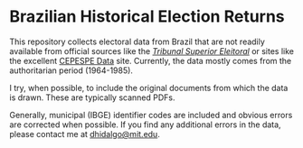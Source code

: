 # Brazilian Historical Election Returns 

This repository collects electoral data from Brazil that are not readily
available from official sources like the [*Tribunal Superior
Eleitoral*](http://www.tse.jus.br/eleicoes/estatisticas/repositorio-de-dados-eleitorais-1/repositorio-de-dados-eleitorais)
or sites like the excellent [CEPESPE Data](http://cepespdata.io/) site. 
Currently, the data mostly comes from the authoritarian period (1964-1985).

I try, when possible, to include the original documents from which the data is drawn. These are typically scanned PDFs. 

Generally, municipal (IBGE) identifier codes are included and obvious errors are corrected when possible. If you find any additional errors in the data, please contact me at dhidalgo@mit.edu. 
